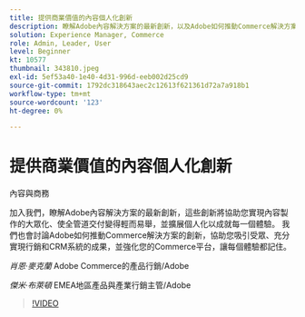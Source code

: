 ```yaml
---
title: 提供商業價值的內容個人化創新
description: 瞭解Adobe內容解決方案的最新創新，以及Adobe如何推動Commerce解決方案的創新
solution: Experience Manager, Commerce
role: Admin, Leader, User
level: Beginner
kt: 10577
thumbnail: 343810.jpeg
exl-id: 5ef53a40-1e40-4d31-996d-eeb002d25cd9
source-git-commit: 1792dc318643aec2c12613f621361d72a7a918b1
workflow-type: tm+mt
source-wordcount: '123'
ht-degree: 0%

---
```


# 提供商業價值的內容個人化創新

內容與商務

加入我們，瞭解Adobe內容解決方案的最新創新，這些創新將協助您實現內容製作的大眾化、使全管道交付變得輕而易舉，並擴展個人化以成就每一個體驗。  我們也會討論Adobe如何推動Commerce解決方案的創新，協助您吸引受眾、充分實現行銷和CRM系統的成果，並強化您的Commerce平台，讓每個體驗都記住。

*肖恩·麥克蘭* Adobe Commerce的產品行銷/Adobe

*傑米·布萊頓* EMEA地區產品與產業行銷主管/Adobe

>[!VIDEO](https://video.tv.adobe.com/v/343810/?quality=12&learn=on)
